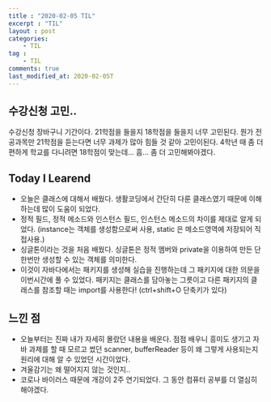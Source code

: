 ```yaml
---
title : "2020-02-05 TIL"
excerpt : "TIL"
layout : post
categories:
    - TIL
tag :
    - TIL
comments: true
last_modified_at: 2020-02-05T
---
```



## 수강신청 고민..
수강신청 장바구니 기간이다. 21학점을 들을지 18학점을 들을지 너무 고민된다. 뭔가 전공과목만 21학점을 듣는다면 너무 과제가 많아 힘들 것 같아 고민이된다. 4학년 때 좀 더 편하게 학교를 다니려면 18학점이 맞는데... 흠... 좀 더 고민해봐야겠다.


## Today I Learend  

* 오늘은 클래스에 대해서 배웠다. 생활코딩에서 간단히 다룬 클래스였기 때문에 이해하는데 많이 도움이 되었다.
* 정적 필드, 정적 메소드와 인스턴스 필드, 인스턴스 메소드의 차이를 제대로 알게 되었다. (instance는 객체를 생성함으로써 사용, static 은 메소드영역에 저장되어 직접사용.)
* 싱글톤이라는 것을 처음 배웠다. 싱글톤은 정적 멤버와 private을 이용하여 만든 단 한번만 생성할 수 있는 객체를 의미한다.
* 이것이 자바다에서는 패키지를 생성해 실습을 진행하는데 그 패키지에 대한 의문을 이번시간에 풀 수 있었다. 패키지는 클래스를 담아놓는 그릇이고 다른 패키지의 클래스를 참조할 때는 import를 사용한다! (ctrl+shift+O 단축키가 있다)

## 느낀 점
 * 오늘부터는 진짜 내가 자세히 몰랐던 내용을 배운다. 점점 배우니 흥미도 생기고 자바 과제를 할 때 모르고 썼던 scanner, bufferReader 등이 왜 그렇게 사용되는지 원리에 대해 알 수 있었던 시간이었다.
* 겨울감기는 왜 떨어지지 않는 것인지..
* 코로나 바이러스 때문에 개강이 2주 연기되었다. 그 동안 컴퓨터 공부를 더 열심히 해야겠다.